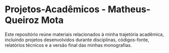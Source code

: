 # Projetos-Acadêmicos - Matheus-Queiroz Mota
Este repositório reúne materiais relacionados à minha trajetória acadêmica, incluindo projetos desenvolvidos durante disciplinas, códigos-fonte, relatórios técnicos e a versão final das minhas monografias.
